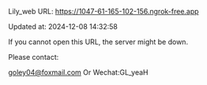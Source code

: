 Lily_web URL: https://1047-61-165-102-156.ngrok-free.app

Updated at: 2024-12-08 14:32:58

If you cannot open this URL, the server might be down.

Please contact: 

goley04@foxmail.com Or Wechat:GL_yeaH